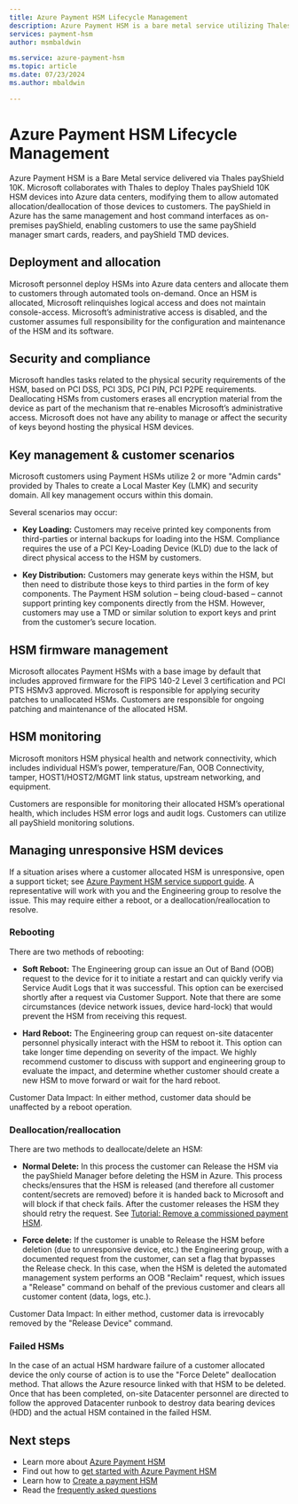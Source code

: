 ```yaml
---
title: Azure Payment HSM Lifecycle Management
description: Azure Payment HSM is a bare metal service utilizing Thales payShield 10K devices in Azure data centers, providing automated allocation and deallocation, physical security management, and customer responsibility for key management and HSM monitoring.
services: payment-hsm
author: msmbaldwin

ms.service: azure-payment-hsm
ms.topic: article
ms.date: 07/23/2024
ms.author: mbaldwin

---
```


# Azure Payment HSM Lifecycle Management

Azure Payment HSM is a Bare Metal service delivered via Thales payShield 10K. Microsoft collaborates with Thales to deploy Thales payShield 10K HSM devices into Azure data centers, modifying them to allow automated allocation/deallocation of those devices to customers. The payShield in Azure has the same management and host command interfaces as on-premises payShield, enabling customers to use the same payShield manager smart cards, readers, and payShield TMD devices.
  
## Deployment and allocation  

Microsoft personnel deploy HSMs into Azure data centers and allocate them to customers through automated tools on-demand. Once an HSM is allocated, Microsoft relinquishes logical access and does not maintain console-access. Microsoft’s administrative access is disabled, and the customer assumes full responsibility for the configuration and maintenance of the HSM and its software.
  
## Security and compliance  

Microsoft handles tasks related to the physical security requirements of the HSM, based on PCI DSS, PCI 3DS, PCI PIN, PCI P2PE requirements. Deallocating HSMs from customers erases all encryption material from the device as part of the mechanism that re-enables Microsoft’s administrative access. Microsoft does not have any ability to manage or affect the security of keys beyond hosting the physical HSM devices.  

## Key management & customer scenarios  

Microsoft customers using Payment HSMs utilize 2 or more "Admin cards" provided by Thales to create a Local Master Key (LMK) and security domain. All key management occurs within this domain.
  
Several scenarios may occur:  

- **Key Loading:** Customers may receive printed key components from third-parties or internal backups for loading into the HSM. Compliance requires the use of a PCI Key-Loading Device (KLD) due to the lack of direct physical access to the HSM by customers.  

- **Key Distribution:** Customers may generate keys within the HSM, but then need to distribute those keys to third parties in the form of key components. The Payment HSM solution – being cloud-based – cannot support printing key components directly from the HSM. However, customers may use a TMD or similar solution to export keys and print from the customer’s secure location.  

## HSM firmware management  

Microsoft allocates Payment HSMs with a base image by default that includes approved firmware for the FIPS 140-2 Level 3 certification and PCI PTS HSMv3 approved. Microsoft is responsible for applying security patches to unallocated HSMs. Customers are responsible for ongoing patching and maintenance of the allocated HSM.  

## HSM monitoring  

Microsoft monitors HSM physical health and network connectivity, which includes individual HSM’s power, temperature/Fan, OOB Connectivity, tamper, HOST1/HOST2/MGMT link status, upstream networking, and equipment.
  
Customers are responsible for monitoring their allocated HSM’s operational health, which includes HSM error logs and audit logs. Customers can utilize all payShield monitoring solutions.

## Managing unresponsive HSM devices  

If a situation arises where a customer allocated HSM is unresponsive, open a support ticket; see [Azure Payment HSM service support guide](support-guide.md#microsoft-support). A representative will work with you and the Engineering group to resolve the issue. This may require either a reboot, or a deallocation/reallocation to resolve.
  
### Rebooting  

There are two methods of rebooting:  

- **Soft Reboot:** The Engineering group can issue an Out of Band (OOB) request to the device for it to initiate a restart and can quickly verify via Service Audit Logs that it was successful. This option can be exercised shortly after a request via Customer Support. Note that there are some circumstances (device network issues, device hard-lock) that would prevent the HSM from receiving this request.  

- **Hard Reboot:** The Engineering group can request on-site datacenter personnel physically interact with the HSM to reboot it. This option can take longer time depending on severity of the impact. We highly recommend customer to discuss with support and engineering group to evaluate the impact, and determine whether customer should create a new HSM to move forward or wait for the hard reboot.  

Customer Data Impact: In either method, customer data should be unaffected by a reboot operation.  

### Deallocation/reallocation  

There are two methods to deallocate/delete an HSM:  

- **Normal Delete:** In this process the customer can Release the HSM via the payShield Manager before deleting the HSM in Azure. This process checks/ensures that the HSM is released (and therefore all customer content/secrets are removed) before it is handed back to Microsoft and will block if that check fails. After the customer releases the HSM they should retry the request. See [Tutorial: Remove a commissioned payment HSM](remove-payment-hsm.md?tabs=azure-cli).

- **Force delete:** If the customer is unable to Release the HSM before deletion (due to unresponsive device, etc.) the Engineering group, with a documented request from the customer, can set a flag that bypasses the Release check. In this case, when the HSM is deleted the automated management system performs an OOB "Reclaim" request, which issues a "Release" command on behalf of the previous customer and clears all customer content (data, logs, etc.).  

Customer Data Impact: In either method, customer data is irrevocably removed by the "Release Device" command.  

### Failed HSMs  

In the case of an actual HSM hardware failure of a customer allocated device the only course of action is to use the "Force Delete" deallocation method. That allows the Azure resource linked with that HSM to be deleted. Once that has been completed, on-site Datacenter personnel are directed to follow the approved Datacenter runbook to destroy data bearing devices (HDD) and the actual HSM contained in the failed HSM.  

## Next steps

- Learn more about [Azure Payment HSM](overview.md)
- Find out how to [get started with Azure Payment HSM](getting-started.md)
- Learn how to [Create a payment HSM](create-payment-hsm.md)
- Read the [frequently asked questions](faq.yml)